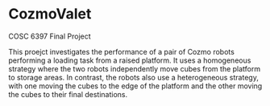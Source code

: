 # CozmoValet
COSC 6397 Final Project

This proejct investigates the performance of a pair of Cozmo robots performing a loading task from a raised platform. It uses a homogeneous  strategy where the two robots independently move cubes from the platform to storage areas. In contrast, the robots also use a heterogeneous strategy, with one moving the cubes to the edge of the platform and the other moving the cubes to their final destinations.
